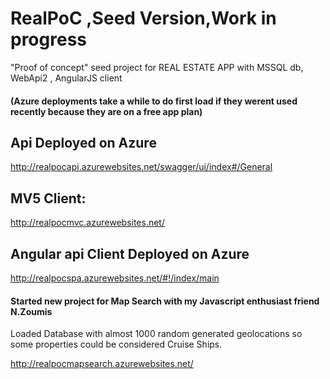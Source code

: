 # RealPoC ,Seed Version,Work in progress
"Proof of concept" seed project for REAL ESTATE APP with MSSQL db, WebApi2 , AngularJS client


#### (Azure deployments take a while to do first load if they werent used recently because they are on a free app plan)

## Api Deployed on Azure

http://realpocapi.azurewebsites.net/swagger/ui/index#/General

## MV5 Client:

http://realpocmvc.azurewebsites.net/

## Angular api Client Deployed on Azure

http://realpocspa.azurewebsites.net/#!/index/main


#### Started new project for Map Search with my Javascript enthusiast friend N.Zoumis    

Loaded Database with almost 1000 random generated geolocations so some properties could be considered Cruise Ships.

http://realpocmapsearch.azurewebsites.net/
